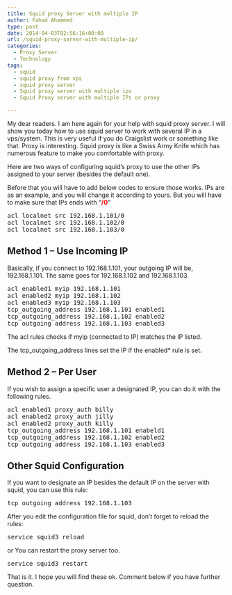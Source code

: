 ```yaml
---
title: Squid proxy Server with multiple IP
author: Fahad Ahammed
type: post
date: 2014-04-03T02:56:16+00:00
url: /squid-proxy-server-with-multiple-ip/
categories:
  - Proxy Server
  - Technology
tags:
  - squid
  - squid proxy from vps
  - squid proxy server
  - Squid proxy server with multiple ips
  - Squid Proxy server with multiple IPs or proxy

---
```

My dear readers. I am here again for your help with squid proxy server. I will show you today how to use squid server to work with several IP in a vps/system. This is very useful if you do Craigslist work or something like that. Proxy is interesting. Squid proxy is like a Swiss Army Knife which has numerous feature to make you comfortable with proxy.

Here are two ways of configuring squid&#8217;s proxy to use the other IPs assigned to your server (besides the default one).<!--more-->

Before that you will have to add below codes to ensure those works. IPs are as an example, and you will change it according to yours. But you will have to make sure that IPs ends with &#8220;**<span style="color: #ff0000;">/0</span>**&#8221;

<pre>acl localnet src 192.168.1.101/0
acl localnet src 192.168.1.102/0
acl localnet src 192.168.1.103/0</pre>

## Method 1 &#8211; Use Incoming IP

Basically, if you connect to 192.168.1.101, your outgoing IP will be, 192.168.1.101. The same goes for 192.168.1.102 and 192.168.1.103.

<pre>acl enabled1 myip 192.168.1.101
acl enabled2 myip 192.168.1.102
acl enabled3 myip 192.168.1.103
tcp_outgoing_address 192.168.1.101 enabled1
tcp_outgoing_address 192.168.1.102 enabled2
tcp_outgoing_address 192.168.1.103 enabled3</pre>

The acl rules checks if myip (connected to IP) matches the IP listed.

The tcp\_outgoing\_address lines set the IP if the enabled* rule is set.

## Method 2 &#8211; Per User

If you wish to assign a specific user a designated IP, you can do it with the following rules.

<pre>acl enabled1 proxy_auth billy
acl enabled2 proxy_auth jilly
acl enabled2 proxy_auth killy
tcp_outgoing_address 192.168.1.101 enabeld1
tcp_outgoing_address 192.168.1.102 enabled2
tcp_outgoing_address 192.168.1.103 enabled3</pre>

## Other Squid Configuration

If you want to designate an IP besides the default IP on the server with squid, you can use this rule:

<pre>tcp_outgoing_address 192.168.1.103</pre>

After you edit the configuration file for squid, don&#8217;t forget to reload the rules:

<pre>service squid3 reload</pre>

or You can restart the proxy server too.

<pre>service squid3 restart</pre>

That is it. I hope you will find these ok. Comment below if you have further question.